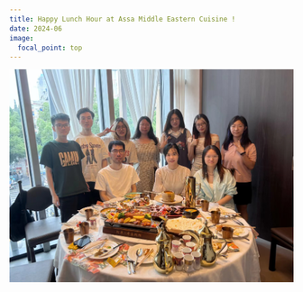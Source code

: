 ```yaml
---
title: Happy Lunch Hour at Assa Middle Eastern Cuisine !
date: 2024-06
image:
  focal_point: top
---
```

![alt](2024_June.jpg)
